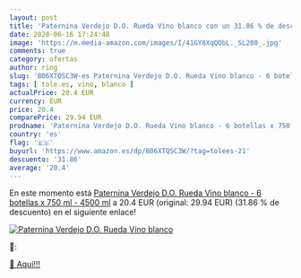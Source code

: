```yaml
---
layout: post
title: 'Paternina Verdejo D.O. Rueda Vino blanco con un 31.86 % de descuento'
date: 2020-06-16 17:24:48
image: 'https://m.media-amazon.com/images/I/41GY8XqQObL._SL200_.jpg'
comments: true
category: ofertas
author: ring
slug: 'B06XTQSC3W-es Paternina Verdejo D.O. Rueda Vino blanco - 6 botellas x...'
tags: [ tole.es, vino, blanco ]
actualPrice: 20.4 EUR
currency: EUR
price: 20.4
comparePrice: 29.94 EUR
prodname: 'Paternina Verdejo D.O. Rueda Vino blanco - 6 botellas x 750 ml - 4500 ml'
country: 'es'
flag: '🇪🇸'
buyurl: 'https://www.amazon.es/dp/B06XTQSC3W/?tag=tolees-21'
descuento: '31.86'
average: '20.4'
---
```


En este momento está [Paternina Verdejo D.O. Rueda Vino blanco - 6 botellas x 750 ml - 4500 ml](https://www.amazon.es/dp/B06XTQSC3W/?tag=tolees-21) a 20.4 EUR (original: 29.94 EUR) (31.86 %  de descuento) en el siguiente enlace!

[![Paternina Verdejo D.O. Rueda Vino blanco](https://m.media-amazon.com/images/I/41GY8XqQObL._SL200_.jpg)](https://www.amazon.es/dp/B06XTQSC3W/?tag=tolees-21)

🔎:


[🛒 Aquí!!!](https://www.amazon.es/dp/B06XTQSC3W/?tag=tolees-21)
